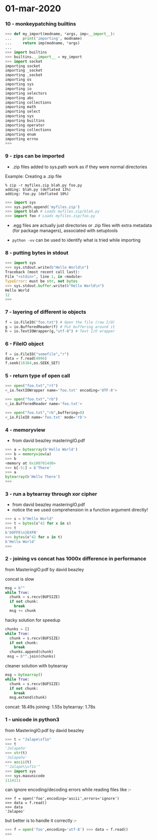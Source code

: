 # 01-mar-2020

### 10 - monkeypatching builtins

```python
>>> def my_import(modname, *args, imp=__import__):
...     print('importing', modname)
...     return imp(modname, *args)
...
>>> import builtins
>>> builtins.__import__ = my_import
>>> import socket
importing socket
importing _socket
importing _socket
importing os
importing sys
importing io
importing selectors
importing abc
importing collections
importing math
importing select
importing sys
importing builtins
importing operator
importing collections
importing enum
importing errno
>>>
```

### 9 - zips can be imported

- .zip files added to sys.path work as if they were normal directories

Example: Creating a .zip file
```
% zip -r myfiles.zip blah.py foo.py 
adding: blah.py (deflated 13%) 
adding: foo.py (deflated 10%)
```

```python
>>> import sys
>>> sys.path.append('myfiles.zip')
>>> import blah # Loads myfiles.zip/blah.py
>>> import foo # Loads myfiles.zip/foo.py
```

- .egg files are actually just directories or .zip files with extra metadata (for package managers), associated with setuptools

- ```python -vv``` can be used to identify what is tried while importing


### 8 - putting bytes in stdout

```python
>>> import sys
>>> sys.stdout.write(b"Hello World\n") 
Traceback (most recent call last):
File "<stdin>", line 1, in <module> 
TypeError: must be str, not bytes
>>> sys.stdout.buffer.write(b"Hello World\n") 
Hello World
12
>>>
```

### 7 - layering of different io objects

```python
f = io.FileIO("foo.txt") # Open the file (raw I/O) 
g = io.BufferedReader(f) # Put buffering around it 
h = io.TextIOWrapper(g,"utf-8") # Text I/O wrapper
```

### 6 - FileIO object

```python
f = io.FileIO("somefile","r") 
data = f.read(4096) 
f.seek(16384,os.SEEK_SET)
```

### 5 - return type of open call

```python
>>> open("foo.txt","rt")
<_io.TextIOWrapper name='foo.txt' encoding='UTF-8'> 

>>> open("foo.txt","rb")
<_io.BufferedReader name='foo.txt'>

>>> open("foo.txt","rb",buffering=0)
<_io.FileIO name='foo.txt' mode='rb'>
```

### 4 - memoryview

- from david beazley masteringIO.pdf

```python
>>> a = bytearray(b'Hello World') 
>>> b = memoryview(a)
>>> b
<memory at 0x1007014d0>
>>> b[-5:] = b'There'
>>> a
bytearray(b'Hello There') 
>>>
```

### 3 - run a bytearray through xor cipher

- from david beazley masteringIO.pdf
- notice the we used comprehension in a function argument directly!

```python
>>> s = b"Hello World"
>>> t = bytes(x^42 for x in s) 
>>> t
b'bOFFE\n}EXFN'
>>> bytes(x^42 for x in t) 
b'Hello World'
>>>
```

### 2 - joining vs concat has 1000x difference in performance

from MasteringIO.pdf by david beazley

concat is slow
```python
msg = b"" 
while True:
  chunk = s.recv(BUFSIZE) 
  if not chunk:
    break 
  msg += chunk
```

hacky solution for speedup
```python
chunks = [] 
while True:
  chunk = s.recv(BUFSIZE) 
  if not chunk:
    break 
  chunks.append(chunk)
 msg = b"".join(chunks)
```

cleaner solution with bytearray
```python
msg = bytearray() 
while True:
  chunk = s.recv(BUFSIZE) 
  if not chunk:
    break
  msg.extend(chunk)
```

concat: 18.49s
joining: 1.55s
bytearray: 1.78s

### 1 - unicode in python3

from MasteringIO.pdf by david beazley

```python
>>> t = "Jalape\xf1o"
>>> t
'Jalapeño'
>>> str(t)
'Jalapeño'
>>> ascii(t)
"'Jalape\\xf1o'"
>>> import sys
>>> sys.maxunicode
1114111
```

can ignore encoding/decoding errors while reading files like :-

```python3
>>> f = open('foo',encoding='ascii',errors='ignore') 
>>> data = f.read()
>>> data
'Jalapeo'
```
but better is to handle it correctly :-

```python
>>> f = open('foo',encoding='utf-8') >>> data = f.read()
>>>
```
